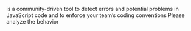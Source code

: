 is a community-driven tool to detect errors and potential problems
in JavaScript code and to enforce your team’s coding conventions
Please analyze the behavior
